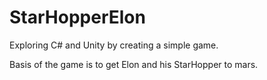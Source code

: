 # StarHopperElon

Exploring C# and Unity by creating a simple game. <br>

Basis of the game is to get Elon and his StarHopper to mars. 
